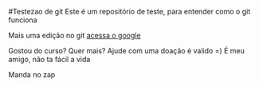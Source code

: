 #Testezao de git
Este é um repositório de teste, para entender como o git funciona

Mais uma edição no git [acessa o google](http://www.google.com.br/)

Gostou do curso? Quer mais? Ajude com uma doação é valido =)
É meu amigo, não ta fácil a vida

Manda no zap